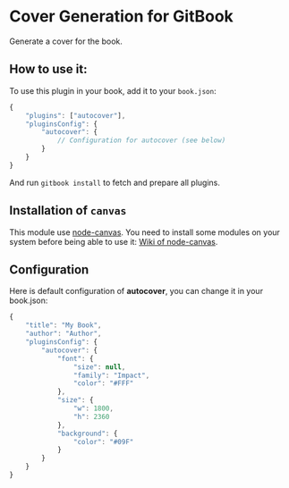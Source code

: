 Cover Generation for GitBook
================

Generate a cover for the book.

## How to use it:

To use this plugin in your book, add it to your `book.json`:

```js
{
    "plugins": ["autocover"],
    "pluginsConfig": {
        "autocover": {
            // Configuration for autocover (see below)
        }
    }
}
```

And run `gitbook install` to fetch and prepare all plugins.

## Installation of `canvas`

This module use [node-canvas](https://github.com/LearnBoost/node-canvas). You need to install some modules on your system before being able to use it: [Wiki of node-canvas](https://github.com/LearnBoost/node-canvas/wiki/_pages).


## Configuration

Here is default configuration of **autocover**, you can change it in your book.json:

```js
{
    "title": "My Book",
    "author": "Author",
    "pluginsConfig": {
        "autocover": {
            "font": {
                "size": null,
                "family": "Impact",
                "color": "#FFF"
            },
            "size": {
                "w": 1800,
                "h": 2360
            },
            "background": {
                "color": "#09F"
            }
        }
    }
}
```
